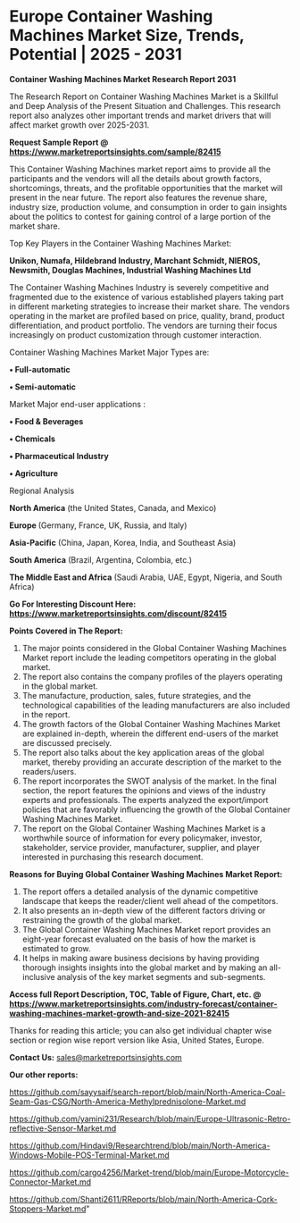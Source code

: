 # Europe Container Washing Machines Market Size, Trends, Potential | 2025 - 2031

<strong>Container Washing Machines Market Research Report 2031</strong>

The Research Report on Container Washing Machines Market is a Skillful and Deep Analysis of the Present Situation and Challenges. This research report also analyzes other important trends and market drivers that will affect market growth over 2025-2031.

<strong>Request Sample Report @ <a href=https://www.marketreportsinsights.com/sample/82415>https://www.marketreportsinsights.com/sample/82415</a></strong>

This Container Washing Machines market report aims to provide all the participants and the vendors will all the details about growth factors, shortcomings, threats, and the profitable opportunities that the market will present in the near future. The report also features the revenue share, industry size, production volume, and consumption in order to gain insights about the politics to contest for gaining control of a large portion of the market share.

Top Key Players in the Container Washing Machines Market:

<strong>Unikon, Numafa, Hildebrand Industry, Marchant Schmidt, NIEROS, Newsmith, Douglas Machines, Industrial Washing Machines Ltd</strong>

The Container Washing Machines Industry is severely competitive and fragmented due to the existence of various established players taking part in different marketing strategies to increase their market share. The vendors operating in the market are profiled based on price, quality, brand, product differentiation, and product portfolio. The vendors are turning their focus increasingly on product customization through customer interaction.

Container Washing Machines Market Major Types are:

<strong>• Full-automatic

• Semi-automatic</strong>

Market Major end-user applications :

<strong>• Food & Beverages

• Chemicals

• Pharmaceutical Industry

• Agriculture</strong>

Regional Analysis

</u><strong><b>North America</b></strong> (the United States, Canada, and Mexico)

<strong><b>Europe </b></strong>(Germany, France, UK, Russia, and Italy)

<strong><b>Asia-Pacific</b></strong> (China, Japan, Korea, India, and Southeast Asia)

<strong><b>South America</b></strong> (Brazil, Argentina, Colombia, etc.)

<strong><b>The Middle East and Africa</b></strong> (Saudi Arabia, UAE, Egypt, Nigeria, and South Africa)

<strong>Go For Interesting Discount Here: <a href=https://www.marketreportsinsights.com/discount/82415>https://www.marketreportsinsights.com/discount/82415</a></strong>

<strong>Points Covered in The Report:</strong>
<ol>
  <li>The major points considered in the Global Container Washing Machines Market report include the leading competitors operating in the global market.</li>
  <li>The report also contains the company profiles of the players operating in the global market.</li>
  <li>The manufacture, production, sales, future strategies, and the technological capabilities of the leading manufacturers are also included in the report.</li>
  <li>The growth factors of the Global Container Washing Machines Market are explained in-depth, wherein the different end-users of the market are discussed precisely.</li>
  <li>The report also talks about the key application areas of the global market, thereby providing an accurate description of the market to the readers/users.</li>
  <li>The report incorporates the SWOT analysis of the market. In the final section, the report features the opinions and views of the industry experts and professionals. The experts analyzed the export/import policies that are favorably influencing the growth of the Global Container Washing Machines Market.</li>
  <li>The report on the Global Container Washing Machines Market is a worthwhile source of information for every policymaker, investor, stakeholder, service provider, manufacturer, supplier, and player interested in purchasing this research document.</li>
</ol>
<strong>Reasons for Buying Global Container Washing Machines Market Report:</strong>

<ol>
  <li>The report offers a detailed analysis of the dynamic competitive landscape that keeps the reader/client well ahead of the competitors.</li>
  <li>It also presents an in-depth view of the different factors driving or restraining the growth of the global market.</li>
  <li>The Global Container Washing Machines Market report provides an eight-year forecast evaluated on the basis of how the market is estimated to grow.</li>
  <li>It helps in making aware business decisions by having providing thorough insights insights into the global market and by making an all-inclusive analysis of the key market segments and sub-segments.</li>
</ol>
<strong>Access full Report Description, TOC, Table of Figure, Chart, etc. @ <a href=https://www.marketreportsinsights.com/industry-forecast/container-washing-machines-market-growth-and-size-2021-82415>https://www.marketreportsinsights.com/industry-forecast/container-washing-machines-market-growth-and-size-2021-82415</a></strong>


Thanks for reading this article; you can also get individual chapter wise section or region wise report version like Asia, United States, Europe.

<strong>Contact Us:</strong>
sales@marketreportsinsights.com

<strong>Our other reports:</strong>

<a href=https://github.com/sayysaif/search-report/blob/main/North-America-Coal-Seam-Gas-CSG/North-America-Methylprednisolone-Market.md>https://github.com/sayysaif/search-report/blob/main/North-America-Coal-Seam-Gas-CSG/North-America-Methylprednisolone-Market.md</a>

<a href=https://github.com/yamini231/Research/blob/main/Europe-Ultrasonic-Retro-reflective-Sensor-Market.md>https://github.com/yamini231/Research/blob/main/Europe-Ultrasonic-Retro-reflective-Sensor-Market.md</a>

<a href=https://github.com/Hindavi9/Researchtrend/blob/main/North-America-Windows-Mobile-POS-Terminal-Market.md>https://github.com/Hindavi9/Researchtrend/blob/main/North-America-Windows-Mobile-POS-Terminal-Market.md</a>

<a href=https://github.com/cargo4256/Market-trend/blob/main/Europe-Motorcycle-Connector-Market.md>https://github.com/cargo4256/Market-trend/blob/main/Europe-Motorcycle-Connector-Market.md</a>

<a href=https://github.com/Shanti2611/RReports/blob/main/North-America-Cork-Stoppers-Market.md>https://github.com/Shanti2611/RReports/blob/main/North-America-Cork-Stoppers-Market.md</a>"

